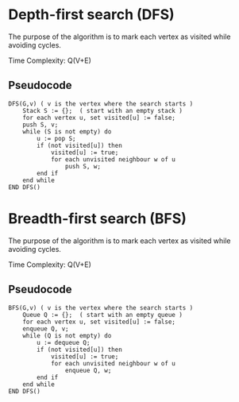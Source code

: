# Depth-first search (DFS) 

The purpose of the algorithm is to mark each vertex as visited while avoiding cycles.

Time Complexity: Q(V+E)

## Pseudocode
```
DFS(G,v) ( v is the vertex where the search starts )
    Stack S := {};  ( start with an empty stack )
    for each vertex u, set visited[u] := false;
    push S, v;
    while (S is not empty) do
        u := pop S;
        if (not visited[u]) then
            visited[u] := true;
            for each unvisited neighbour w of u
                push S, w;
        end if
    end while
END DFS()
```

# Breadth-first search (BFS)

The purpose of the algorithm is to mark each vertex as visited while avoiding cycles.

Time Complexity: Q(V+E)

## Pseudocode
```
BFS(G,v) ( v is the vertex where the search starts )
    Queue Q := {};  ( start with an empty queue )
    for each vertex u, set visited[u] := false;
    enqueue Q, v;
    while (Q is not empty) do
        u := dequeue Q;
        if (not visited[u]) then
            visited[u] := true;
            for each unvisited neighbour w of u
                enqueue Q, w;
        end if
    end while
END DFS()
```